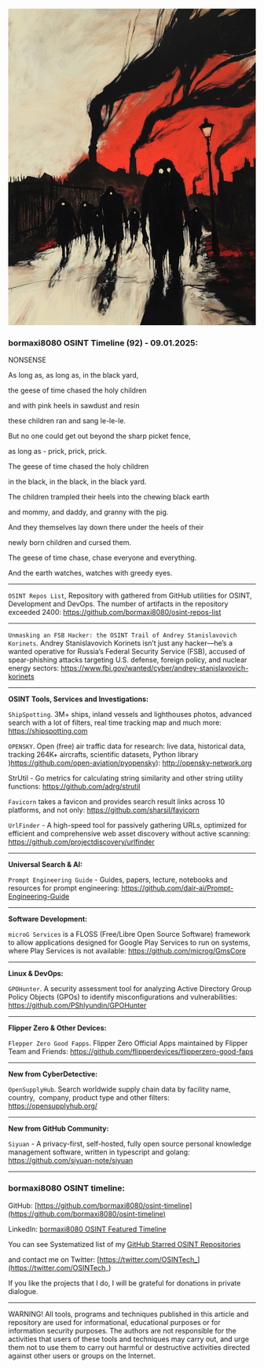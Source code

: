 ![alt text](img/92.jpg)

### bormaxi8080 OSINT Timeline (92) - 09.01.2025:

NONSENSE

As long as, as long as, in the black yard,

the geese of time chased the holy children

and with pink heels in sawdust and resin

these children ran and sang le-le-le.

But no one could get out beyond the sharp picket fence,

as long as - prick, prick, prick.

The geese of time chased the holy children

in the black, in the black, in the black yard.

The children trampled their heels into the chewing black earth

and mommy, and daddy, and granny with the pig.

And they themselves lay down there under the heels of their

newly born children and cursed them.

The geese of time chase, chase everyone and everything.

And the earth watches, watches with greedy eyes.

---

```OSINT Repos List```, Repository with gathered from GitHub utilities for OSINT, Development and DevOps. The number of artifacts in the repository exceeded 2400: https://github.com/bormaxi8080/osint-repos-list

----

```Unmasking an FSB Hacker: the OSINT Trail of Andrey Stanislavovich Korinets```. Andrey Stanislavovich Korinets isn’t just any hacker—he’s a wanted operative for Russia’s Federal Security Service (FSB), accused of spear-phishing attacks targeting U.S. defense, foreign policy, and nuclear energy sectors: https://www.fbi.gov/wanted/cyber/andrey-stanislavovich-korinets

----

**OSINT Tools, Services and Investigations:**

```ShipSpotting```. 3M+ ships, inland vessels and lighthouses photos, advanced search with a lot of filters, real time tracking map and much more: https://shipspotting.com

```OPENSKY```. Open (free) air traffic data for research: live data, historical data, tracking 264K+ aircrafts, scientific datasets, Python library )https://github.com/open-aviation/pyopensky): http://opensky-network.org

StrUtil - Go metrics for calculating string similarity and other string utility functions: https://github.com/adrg/strutil

```Favicorn``` takes a favicon and provides search result links across 10 platforms, and not only: https://github.com/sharsil/favicorn

```UrlFinder``` - A high-speed tool for passively gathering URLs, optimized for efficient and comprehensive web asset discovery without active scanning: https://github.com/projectdiscovery/urlfinder

----

**Universal Search & AI:**

```Prompt Engineering Guide``` - Guides, papers, lecture, notebooks and resources for prompt engineering: https://github.com/dair-ai/Prompt-Engineering-Guide

---

**Software Development:**

```microG Services``` is a FLOSS (Free/Libre Open Source Software) framework to allow applications designed for Google Play Services to run on systems, where Play Services is not available: https://github.com/microg/GmsCore

----

**Linux & DevOps:**

```GPOHunter```. A security assessment tool for analyzing Active Directory Group Policy Objects (GPOs) to identify misconfigurations and vulnerabilities: https://github.com/PShlyundin/GPOHunter

----

**Flipper Zero & Other Devices:**

```Flepper Zero Good Fapps```. Flipper Zero Official Apps maintained by Flipper Team and Friends: https://github.com/flipperdevices/flipperzero-good-faps

----

**New from CyberDetective:**

```OpenSupplyHub```. Search worldwide supply chain data by facility name, country,  company, product type and other filters: https://opensupplyhub.org/

----

**New from GitHub Community:**

```Siyuan``` - A privacy-first, self-hosted, fully open source personal knowledge management software, written in typescript and golang: https://github.com/siyuan-note/siyuan

----
### bormaxi8080 OSINT timeline:

GitHub: [https://github.com/bormaxi8080/osint-timeline](https://github.com/bormaxi8080/osint-timeline)

LinkedIn: [bormaxi8080 OSINT Featured Timeline](https://www.linkedin.com/in/osintech/details/featured/)

You can see Systematized list of my [GitHub Starred OSINT Repositories](https://github.com/bormaxi8080/osint-repos-list)

and contact me on Twitter: [https://twitter.com/OSINTech_](https://twitter.com/OSINTech_)

If you like the projects that I do, I will be grateful for donations in private dialogue.

----

WARNING! All tools, programs and techniques published in this article and repository are used for informational, educational purposes or for information security purposes. The authors are not responsible for the activities that users of these tools and techniques may carry out, and urge them not to use them to carry out harmful or destructive activities directed against other users or groups on the Internet.